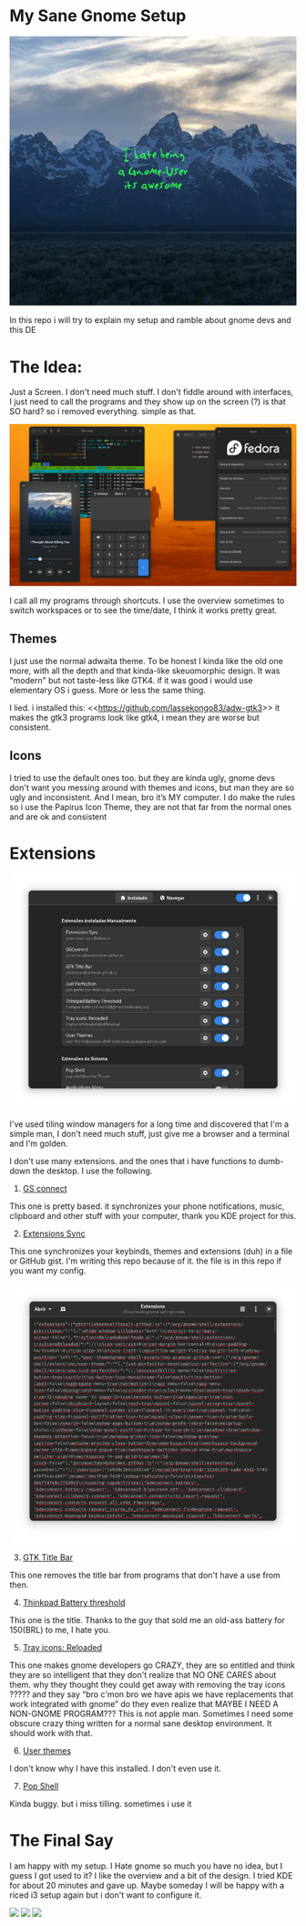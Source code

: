 # My Sane Gnome Setup

![](capa.png)

In this repo i will try to explain my setup and ramble about gnome devs and this DE

# The Idea:

Just a Screen. I don't need much stuff. I don't fiddle around with interfaces, I just need to call the programs and they show up on the screen (?) is that SO hard? so i removed everything. simple as that.

![](setup1.png)

I call all my programs through shortcuts. I use the overview sometimes to switch workspaces or to see the time/date, I think it works pretty great.

## Themes

I just use the normal adwaita theme. To be honest I kinda like the old one more, with all the depth and that kinda-like skeuomorphic design. It was "modern" but not taste-less like GTK4. if it was good i would use elementary OS i guess. More or less the same thing.

I lied. i installed this: <<<https://github.com/lassekongo83/adw-gtk3>>> it makes the gtk3 programs look like gtk4, i mean they are worse but consistent.

## Icons

I tried to use the default ones too. but they are kinda ugly, gnome devs don't want you messing around with themes and icons, but man they are so ugly and inconsistent. And I mean, bro it’s MY computer. I do make the rules so i use the Papirus Icon Theme, they are not that far from the normal ones and are ok and consistent

# Extensions

![](extensions.png)

I've used tiling window managers for a long time and discovered that I'm a simple man, I don't need much stuff, just give me a browser and a terminal and I'm golden.

I don't use many extensions. and the ones that i have functions to dumb-down the desktop. I use the following.

1. [GS connect](https://extensions.gnome.org/extension/1319/gsconnect/)

This one is pretty based. it synchronizes your phone notifications, music, clipboard and other stuff with your computer, thank you KDE project for this.

2. [Extensions Sync](https://extensions.gnome.org/extension/1486/extensions-sync/)

This one synchronizes your keybinds, themes and extensions (duh) in a file or GitHub gist. I'm writing this repo because of it. the file is in this repo if you want my config.

![](extensions2.png)

3. [GTK Title Bar](https://extensions.gnome.org/extension/1732/gtk-title-bar/)

This one removes the title bar from programs that don't have a use from then.

4. [Thinkpad Battery threshold](https://extensions.gnome.org/extension/4798/thinkpad-battery-threshold/)

This one is the title. Thanks to the guy that sold me an old-ass battery for 150(BRL) to me, I hate you.

5. [Tray icons: Reloaded](https://extensions.gnome.org/extension/2890/tray-icons-reloaded/)

This one makes gnome developers go CRAZY, they are so entitled and think they are so intelligent that they don't realize that NO ONE CARES about them. why they thought they could get away with removing the tray icons ????? and they say “bro c'mon bro we have apis we have replacements that work integrated with gnome” do they even realize that MAYBE I NEED A NON-GNOME PROGRAM??? This is not apple man. Sometimes I need some obscure crazy thing written for a normal sane desktop environment. It should work with that.

6. [User themes](https://extensions.gnome.org/extension/19/user-themes/)

I don't know why I have this installed. I don't even use it.

7. [Pop Shell](https://github.com/pop-os/shell)

Kinda buggy. but i miss tilling. sometimes i use it

# The Final Say

I am happy with my setup. I Hate gnome so much you have no idea, but I guess I got used to it? I like the overview and a bit of the design. I tried KDE for about 20 minutes and gave up. Maybe someday I will be happy with a riced i3 setup again but i don't want to configure it.

![](setup2.jpg)
![](setup3.jpg)
![](setup4.jpg)
